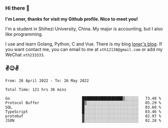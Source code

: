### Hi there 👋️

**I'm Loner, thanks for visit my Github profile. Nice to meet you!**

I'm a student in Shihezi University, China. My major is accounting, but I also like programming.

I use and learn Golang, Python, C and Vue. There is my blog [loner's blog](https://www.loner1024.top).  If you want contact me, you can email to me at `xth12138@gmail.com` or add my WeChat `xth233333`.

### ✌️😉✌️

<!--START_SECTION:waka-->

```text
From: 26 April 2022 - To: 26 May 2022

Total Time: 121 hrs 36 mins

Go                                ██████████████████▒░░░░░░   73.48 %
Protocol Buffer                   █▒░░░░░░░░░░░░░░░░░░░░░░░   05.29 %
SQL                               █░░░░░░░░░░░░░░░░░░░░░░░░   03.60 %
TypeScript                        █░░░░░░░░░░░░░░░░░░░░░░░░   03.46 %
protobuf                          ▓░░░░░░░░░░░░░░░░░░░░░░░░   02.97 %
JSON                              ▓░░░░░░░░░░░░░░░░░░░░░░░░   02.28 %
```

<!--END_SECTION:waka-->



